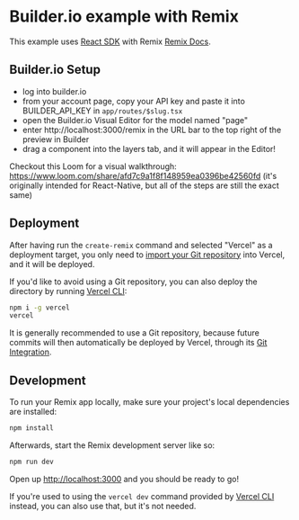 # Builder.io example with Remix

This example uses [React SDK](/packages/react) with Remix [Remix Docs](https://remix.run/docs).

## Builder.io Setup

- log into builder.io
- from your account page, copy your API key and paste it into BUILDER_API_KEY in `app/routes/$slug.tsx`
- open the Builder.io Visual Editor for the model named "page"
- enter http://localhost:3000/remix in the URL bar to the top right of the preview in Builder
- drag a component into the layers tab, and it will appear in the Editor!

Checkout this Loom for a visual walkthrough: https://www.loom.com/share/afd7c9a1f8f148959ea0396be42560fd (it's originally intended for React-Native, but all of the steps are still the exact same)

## Deployment

After having run the `create-remix` command and selected "Vercel" as a deployment target, you only need to [import your Git repository](https://vercel.com/new) into Vercel, and it will be deployed.

If you'd like to avoid using a Git repository, you can also deploy the directory by running [Vercel CLI](https://vercel.com/cli):

```sh
npm i -g vercel
vercel
```

It is generally recommended to use a Git repository, because future commits will then automatically be deployed by Vercel, through its [Git Integration](https://vercel.com/docs/concepts/git).

## Development

To run your Remix app locally, make sure your project's local dependencies are installed:

```sh
npm install
```

Afterwards, start the Remix development server like so:

```sh
npm run dev
```

Open up [http://localhost:3000](http://localhost:3000) and you should be ready to go!

If you're used to using the `vercel dev` command provided by [Vercel CLI](https://vercel.com/cli) instead, you can also use that, but it's not needed.
